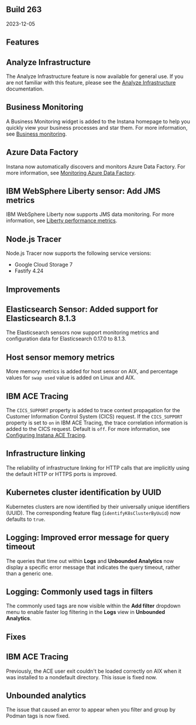 ## Build 263

2023-12-05

## Features

## Analyze Infrastructure

The Analyze Infrastructure feature is now available for general use. If you are not familiar with this feature, please see the [Analyze Infrastructure](https://github.ibm.com/instana/docs/blob/main/src/pages/analyze_infrastructure/index.md) documentation.

## Business Monitoring

A Business Monitoring widget is added to the Instana homepage to help you quickly view your business processes and star them. For more information, see [Business monitoring](https://github.ibm.com/instana/docs/blob/main/src/pages/business_monitoring/index.md).

## Azure Data Factory

Instana now automatically discovers and monitors Azure Data Factory. For more information, see [Monitoring Azure Data Factory](https://github.ibm.com/instana/docs/blob/main/src/pages/ecosystem/azure-datafactory/index.md).

## IBM WebSphere Liberty sensor: Add JMS metrics

IBM WebSphere Liberty now supports JMS data monitoring. For more information, see [Liberty performance metrics](https://github.ibm.com/instana/docs/blob/main/src/pages/ecosystem/websphere-liberty/index.md#performance-metrics).

## Node.js Tracer

Node.js Tracer now supports the following service versions:
- Google Cloud Storage 7
- Fastify 4.24

## Improvements

## Elasticsearch Sensor: Added support for Elasticsearch 8.1.3

The Elasticsearch sensors now support monitoring metrics and configuration data for Elasticsearch 0.17.0 to 8.1.3.

## Host sensor memory metrics

More memory metrics is added for host sensor on AIX, and percentage values for `swap used` value is added on Linux and AIX.

## IBM ACE Tracing

The `CICS_SUPPORT` property is added to trace context propagation for the Customer Information Control System (CICS) request. If the `CICS_SUPPORT` property is set to `on` in IBM ACE Tracing, the trace correlation information is added to the CICS request. Default is `off`. For more information, see [Configuring Instana ACE Tracing](https://github.ibm.com/instana/docs/blob/main/src/pages/ecosystem/ace/index.md#configuring-instana-ace-tracing).

## Infrastructure linking

The reliability of infrastructure linking for HTTP calls that are implicitly using the default HTTP or HTTPS ports is improved.

## Kubernetes cluster identification by UUID

Kubernetes clusters are now identified by their universally unique identifiers (UUID). The corresponding feature flag (`identifyK8sClusterByUuid`) now defaults to `true`. 

## Logging: Improved error message for query timeout

The queries that time out within **Logs** and **Unbounded Analytics** now display a specific error message that indicates the query timeout, rather than a generic one.

## Logging: Commonly used tags in filters

The commonly used tags are now visible within the **Add filter** dropdown menu to enable faster log filtering in the **Logs** view in **Unbounded Analytics**.

## Fixes

## IBM ACE Tracing

Previously, the ACE user exit couldn't be loaded correctly on AIX when it was installed to a nondefault directory. This issue is fixed now.

## Unbounded analytics

The issue that caused an error to appear when you filter and group by Podman tags is now fixed.